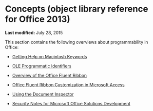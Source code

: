 
# Concepts (object library reference for Office 2013)

 **Last modified:** July 28, 2015

This section contains the following overviews about programmability in Office:

-  [Getting Help on Macintosh Keywords](5aaffe18-8b58-46bc-6c68-7b4862aa8fba.md)
    
-  [OLE Programmatic Identifiers](e27f70fd-9e04-a8d0-d4e8-d57076ecf9b3.md)
    
-  [Overview of the Office Fluent Ribbon](773c202c-f5f9-c4f6-f833-0dd56eb21a8f.md)
    
-  [Office Fluent Ribbon Customization in Microsoft Access](http://msdn.microsoft.com/library/4e0f7dcf-d3b4-35c5-ee77-9e3c9720b05f%28Office.15%29.aspx)
    
-  [Using the Document Inspector](62180311-ee41-1812-797d-3b5814add284.md)
    
-  [Security Notes for Microsoft Office Solutions Development](076ce284-5d1d-4823-ba74-f5e5c05bae9b.md)
    
